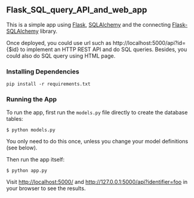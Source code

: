 ## Flask_SQL_query_API_and_web_app

This is a simple app using [Flask](http://flask.pocoo.org), [SQLAlchemy](http://www.sqlalchemy.org/) and the connecting [Flask-SQLAlchemy](http://flask-sqlalchemy.pocoo.org) library.

Once deployed, you could use url such as http://localhost:5000/api?id={$id} to implement an HTTP REST API and do SQL queries. 
Besides, you could also do SQL query using HTML page. 

### Installing Dependencies

```
pip install -r requirements.txt
```

### Running the App

To run the app, first run the `models.py` file directly to create the database tables:

```
$ python models.py
```

You only need to do this once, unless you change your model definitions (see below).

Then run the app itself:

```
$ python app.py
```

Visit [http://localhost:5000/](http://localhost:5000/) and http://127.0.0.1:5000/api?identifier=foo in your browser to see the results.
